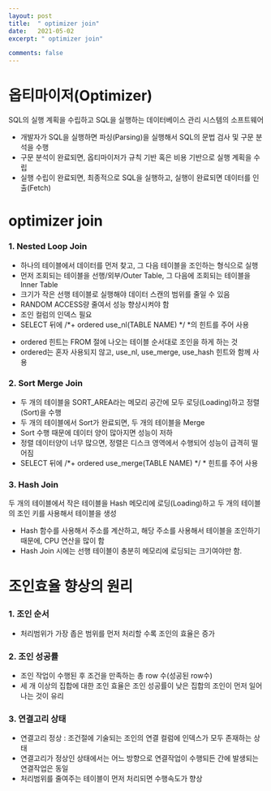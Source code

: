 ```yaml
---
layout: post
title:  " optimizer join"
date:   2021-05-02
excerpt: " optimizer join"

comments: false
---
```

# 옵티마이저(Optimizer)
 SQL의 실행 계획을 수립하고 SQL을 실행하는 데이터베이스 관리 시스템의 소프트웨어

* 개발자가 SQL을 실행하면 파싱(Parsing)을 실행해서 SQL의 문법 검사 및 구문 분석을 수행
* 구문 분석이 완료되면, 옵티마이저가 규칙 기반 혹은 비용 기반으로 실행 계획을 수립
* 실행 수립이 완료되면, 최종적으로 SQL을 실행하고, 실행이 완료되면 데이터를 인출(Fetch)

#  optimizer join
### 1. Nested Loop Join
* 하나의 테이블에서 데이터를 먼저 찾고, 그 다음 테이블을 조인하는 형식으로 실행
* 먼저 조회되는 테이블을 선행/외부/Outer Table, 그 다음에 조회되는 테이블을 Inner Table
* 크기가 작은 선행 테이블로 실행해야 데이터 스캔의 범위를 줄일 수 있음
* RANDOM ACCESS량 줄여서 성능 향상시켜야 함
* 조인 컬럼의 인덱스 필요
* SELECT 뒤에 /*+ ordered use_nl(TABLE NAME) */ *의 힌트를 주어 사용
- ordered 힌트는 FROM 절에 나오는 테이블 순서대로 조인을 하게 하는 것
- ordered는 혼자 사용되지 않고, use_nl, use_merge, use_hash 힌트와 함께 사용

### 2. Sort Merge Join
* 두 개의 테이블을 SORT_AREA라는 메모리 공간에 모두 로딩(Loading)하고 정렬(Sort)을 수행
* 두 개의 테이블에서 Sort가 완료되면, 두 개의 테이블을 Merge
* Sort 수행 때문에 데이터 양이 많아지면 성능이 저하
* 정렬 데이터양이 너무 많으면, 정렬은 디스크 영역에서 수행되어 성능이 급격히 떨어짐
* SELECT 뒤에 /*+ ordered use_merge(TABLE NAME) */ * 힌트를 주어 사용

### 3. Hash Join
두 개의 테이블에서 작은 테이블을 Hash 메모리에 로딩(Loading)하고 두 개의 테이블의 조인 키를 사용해서 테이블을 생성
* Hash 함수를 사용해서 주소를 계산하고, 해당 주소를 사용해서 테이블을 조인하기 때문에, CPU 연산을 많이 함
* Hash Join 시에는 선행 테이블이 충분히 메모리에 로딩되는 크기여야만 함.

# 조인효율 향상의 원리
### 1. 조인 순서
* 처리범위가 가장 좁은 범위를 먼저 처리할 수록 조인의 효율은 증가

### 2. 조인 성공률
* 조인 작업이 수행된 후 조건을 만족하는 총  row 수(성공된 row수)
* 세 개 이상의 집합에 대한 조인 효율은 조인 성공률이 낮은 집합의 조인이 먼저 일어나는 것이 유리

### 3. 연결고리 상태
* 연결고리 정상 : 조건절에 기술되는 조인의 연결 컬럼에 인덱스가 모두 존재하는 상태
* 연결고리가 정상인 상태에서는 어느 방향으로 연결작업이 수행되든 간에 발생되는 연결작업은 동일
* 처리범위를 줄여주는 테이블이 먼저 처리되면 수행속도가 향상
